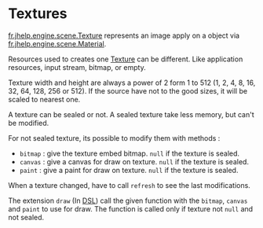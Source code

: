 # Textures

[fr.jhelp.engine.scene.Texture](../../main/java/fr/jhelp/engine/scene/Texture.kt) represents an image
apply on a object via [fr.jhelp.engine.scene.Material](../../main/java/fr/jhelp/engine/scene/Material.kt).

Resources used to creates one [Texture](../../main/java/fr/jhelp/engine/scene/Texture.kt) can be different.
Like application resources, input stream, bitmap, or empty.

Texture width and height are always a power of 2 form 1 to 512 (1, 2, 4, 8, 16, 32, 64, 128, 256 or 512).
If the source have not to the good sizes, it will be scaled to nearest one.

A texture can be sealed or not. A sealed texture take less memory, but can't be modified.

For not sealed texture, its possible to modify them with methods : 
* `bitmap` : give the texture embed bitmap. `null` if the texture is sealed.
* `canvas` : give a canvas for draw on texture. `null` if the texture is sealed.
* `paint` : give a paint for draw on texture. `null` if the texture is sealed.

When a texture changed, have to call `refresh` to see the last modifications.

The extension `draw` (In [DSL](../../main/java/fr/jhelp/engine/DSL.kt)) call the given function with
the `bitmap`, `canvas` and `paint` to use for draw. The function is called only if texture not `null`
and not sealed.
